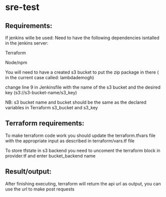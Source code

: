 # sre-test

## Requirements:

If jenkins wille be used: 
Need to have the following dependencies isntalled in the jenkins server:

Terraform

Node/npm

You will need to have a created s3 bucket to put the zip package in there ( in the current case called: lambdademogh)

change line 9 in Jenkinsfile with the name of the s3 bucket and the desired key (s3://s3-bucket-name/s3_key)

NB: s3 bucket name and bucket should be the same as the declared variables in Terraform s3_bucket and s3_key



## Terraform requirements:

To make terraform code work you should update the terraform.tfvars file with the appropriate input as described in terraform/vars.tf file

To store tfstate in s3 backend you need to uncoment the terraform block in provider.tf and enter bucket_backend name
  
  
  
## Result/output:

After finishing executing, terraform will return the api url as output, you can use the url to make post requests
